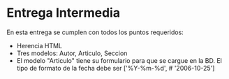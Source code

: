 # Entrega Intermedia
En esta entrega se cumplen con todos los puntos requeridos:
- Herencia HTML
- Tres modelos: Autor, Articulo, Seccion
- El modelo "Articulo" tiene su formulario para que se cargue en la BD. El tipo de formato de la fecha debe ser ['%Y-%m-%d',      # '2006-10-25']